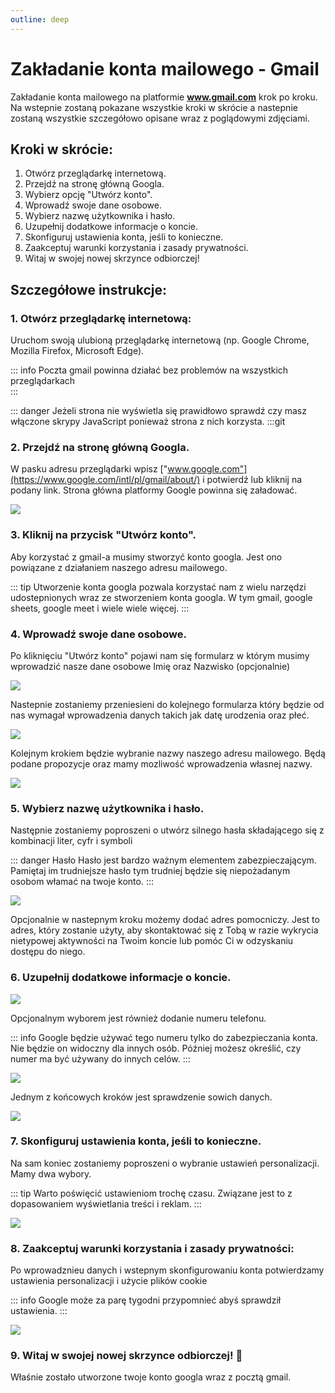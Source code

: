 ```yaml
---
outline: deep
---
```


# Zakładanie konta mailowego - Gmail

Zakładanie konta mailowego na platformie **www.gmail.com** krok po kroku. Na wstepnie zostaną pokazane wszystkie kroki w skrócie a nastepnie zostaną wszystkie szczegółowo opisane wraz z poglądowymi zdjęciami. 

## Kroki w skrócie:

1. Otwórz przeglądarkę internetową.
2. Przejdź na stronę główną Googla.
3. Wybierz opcję "Utwórz konto".
4. Wprowadź swoje dane osobowe.
5. Wybierz nazwę użytkownika i hasło.
6. Uzupełnij dodatkowe informacje o koncie.
7. Skonfiguruj ustawienia konta, jeśli to konieczne.
8. Zaakceptuj warunki korzystania i zasady prywatności.
9. Witaj w swojej nowej skrzynce odbiorczej!

## Szczegółowe instrukcje:

### 1. Otwórz przeglądarkę internetową:

Uruchom swoją ulubioną przeglądarkę internetową (np. Google Chrome, Mozilla Firefox, Microsoft Edge).

::: info
Poczta gmail powinna działać bez problemów na wszystkich przeglądarkach  
:::

::: danger
Jeżeli strona nie wyświetla się prawidłowo sprawdź czy masz włączone skrypy JavaScript ponieważ strona z nich korzysta.
:::git 

### 2. Przejdź na stronę główną Googla.

W pasku adresu przeglądarki wpisz ["www.google.com"](https://www.google.com/intl/pl/gmail/about/) i potwierdź lub kliknij na podany link. Strona główna platformy Google powinna się załadować.

![](./public/google.png)

### 3. Kliknij na przycisk "Utwórz konto".

Aby korzystać z gmail-a musimy stworzyć konto googla. Jest ono powiązane z działaniem naszego adresu mailowego.

::: tip
Utworzenie konta googla pozwala korzystać nam z wielu narzędzi udostepnionych wraz ze stworzeniem konta googla. W tym gmail, google sheets, google meet i wiele wiele więcej.
:::

###  4. Wprowadź swoje dane osobowe.

Po kliknięciu "Utwórz konto" pojawi nam się formularz w którym musimy wprowadzić nasze dane osobowe Imię oraz Nazwisko (opcjonalnie)

![](./public/name.png)

Nastepnie zostaniemy przeniesieni do kolejnego formularza który będzie od nas wymagał wprowadzenia danych takich jak datę urodzenia oraz płeć. 

![](./public/data.png)

Kolejnym krokiem będzie wybranie nazwy naszego adresu mailowego. Będą podane propozycje oraz mamy mozliwość wprowadzenia własnej nazwy. 

![](./public/email.png)

### 5. Wybierz nazwę użytkownika i hasło.

Następnie zostaniemy poproszeni o utwórz silnego hasła składającego się z kombinacji liter, cyfr i symboli

::: danger Hasło
Hasło jest bardzo ważnym elementem zabezpieczającym. Pamiętaj im trudniejsze hasło tym trudniej będzie się niepożadanym osobom włamać na twoje konto.
:::

![](./public/pass.png)

Opcjonalnie w nastepnym kroku możemy dodać adres pomocniczy. Jest to adres, który zostanie użyty, aby skontaktować się z Tobą w razie wykrycia nietypowej aktywności na Twoim koncie lub pomóc Ci w odzyskaniu dostępu do niego.

### 6. Uzupełnij dodatkowe informacje o koncie.

![](./public/adress.png)

Opcjonalnym wyborem jest również dodanie numeru telefonu.

::: info
Google będzie używać tego numeru tylko do zabezpieczania konta. Nie będzie on widoczny dla innych osób. Później możesz określić, czy numer ma być używany do innych celów.
:::

![](./public/phone.png)

Jednym z końcowych kroków jest sprawdzenie sowich danych.

![](./public/info.png)

### 7. Skonfiguruj ustawienia konta, jeśli to konieczne.

Na sam koniec zostaniemy poproszeni o wybranie ustawień personalizacji. Mamy dwa wybory. 

::: tip
Warto poświęcić ustawieniom trochę czasu. Związane jest to z dopasowaniem wyświetlania treści i reklam.
:::

![](./public/setting.png)

### 8. Zaakceptuj warunki korzystania i zasady prywatności:

Po wprowadznieu danych i wstepnym skonfigurowaniu konta potwierdzamy ustawienia personalizacji i użycie plików cookie

::: info
Google może za parę tygodni przypomnieć abyś sprawdził ustawienia.
:::

![](./public/cookie.png)

### 9. Witaj w swojej nowej skrzynce odbiorczej! 💌

Właśnie zostało utworzone twoje konto googla wraz z pocztą gmail.  

